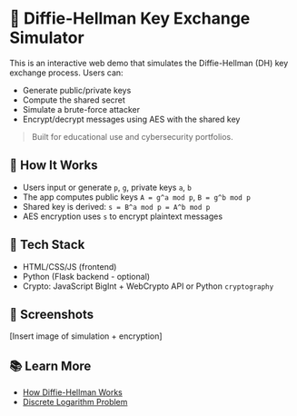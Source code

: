 # 🔐 Diffie-Hellman Key Exchange Simulator

This is an interactive web demo that simulates the Diffie-Hellman (DH) key exchange process. Users can:

- Generate public/private keys
- Compute the shared secret
- Simulate a brute-force attacker
- Encrypt/decrypt messages using AES with the shared key

> Built for educational use and cybersecurity portfolios.

## 🚀 How It Works

- Users input or generate `p`, `g`, private keys `a`, `b`
- The app computes public keys `A = g^a mod p`, `B = g^b mod p`
- Shared key is derived: `s = B^a mod p = A^b mod p`
- AES encryption uses `s` to encrypt plaintext messages

## 🔧 Tech Stack

- HTML/CSS/JS (frontend)
- Python (Flask backend - optional)
- Crypto: JavaScript BigInt + WebCrypto API or Python `cryptography`

## 📸 Screenshots

[Insert image of simulation + encryption]

## 📚 Learn More

- [How Diffie-Hellman Works](https://en.wikipedia.org/wiki/Diffie–Hellman_key_exchange)
- [Discrete Logarithm Problem](https://crypto.stackexchange.com/questions/1846/why-is-discrete-logarithm-hard)
